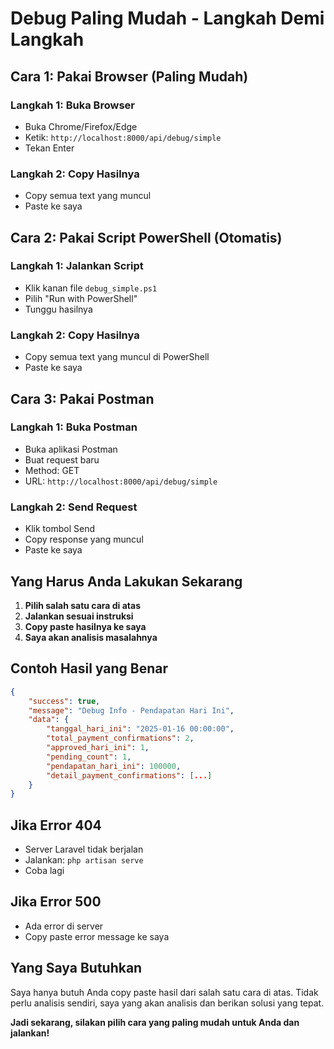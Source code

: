 # Debug Paling Mudah - Langkah Demi Langkah

## **Cara 1: Pakai Browser (Paling Mudah)**

### Langkah 1: Buka Browser
- Buka Chrome/Firefox/Edge
- Ketik: `http://localhost:8000/api/debug/simple`
- Tekan Enter

### Langkah 2: Copy Hasilnya
- Copy semua text yang muncul
- Paste ke saya

## **Cara 2: Pakai Script PowerShell (Otomatis)**

### Langkah 1: Jalankan Script
- Klik kanan file `debug_simple.ps1`
- Pilih "Run with PowerShell"
- Tunggu hasilnya

### Langkah 2: Copy Hasilnya
- Copy semua text yang muncul di PowerShell
- Paste ke saya

## **Cara 3: Pakai Postman**

### Langkah 1: Buka Postman
- Buka aplikasi Postman
- Buat request baru
- Method: GET
- URL: `http://localhost:8000/api/debug/simple`

### Langkah 2: Send Request
- Klik tombol Send
- Copy response yang muncul
- Paste ke saya

## **Yang Harus Anda Lakukan Sekarang**

1. **Pilih salah satu cara di atas**
2. **Jalankan sesuai instruksi**
3. **Copy paste hasilnya ke saya**
4. **Saya akan analisis masalahnya**

## **Contoh Hasil yang Benar**

```json
{
    "success": true,
    "message": "Debug Info - Pendapatan Hari Ini",
    "data": {
        "tanggal_hari_ini": "2025-01-16 00:00:00",
        "total_payment_confirmations": 2,
        "approved_hari_ini": 1,
        "pending_count": 1,
        "pendapatan_hari_ini": 100000,
        "detail_payment_confirmations": [...]
    }
}
```

## **Jika Error 404**
- Server Laravel tidak berjalan
- Jalankan: `php artisan serve`
- Coba lagi

## **Jika Error 500**
- Ada error di server
- Copy paste error message ke saya

## **Yang Saya Butuhkan**

Saya hanya butuh Anda copy paste hasil dari salah satu cara di atas. Tidak perlu analisis sendiri, saya yang akan analisis dan berikan solusi yang tepat.

**Jadi sekarang, silakan pilih cara yang paling mudah untuk Anda dan jalankan!** 